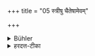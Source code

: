 +++
title = "05 स्त्रीषु चैतेषामेवम्"

+++

<details><summary>Bühler</summary>

5. And if women of the (three castes mentioned have been slain) the same (composition must be paid).
</details>

<details><summary>हरदत्त-टीका</summary>

## सूत्रम्
स्त्रीषु चैतेषामेवम् ॥ ५॥  
### टिप्पनी
एतेषां क्षत्रियादीनां स्त्रीषु च हतासु एवमेव प्रायश्चित्तं यथा पुरुषेषु॥५॥
</details>
